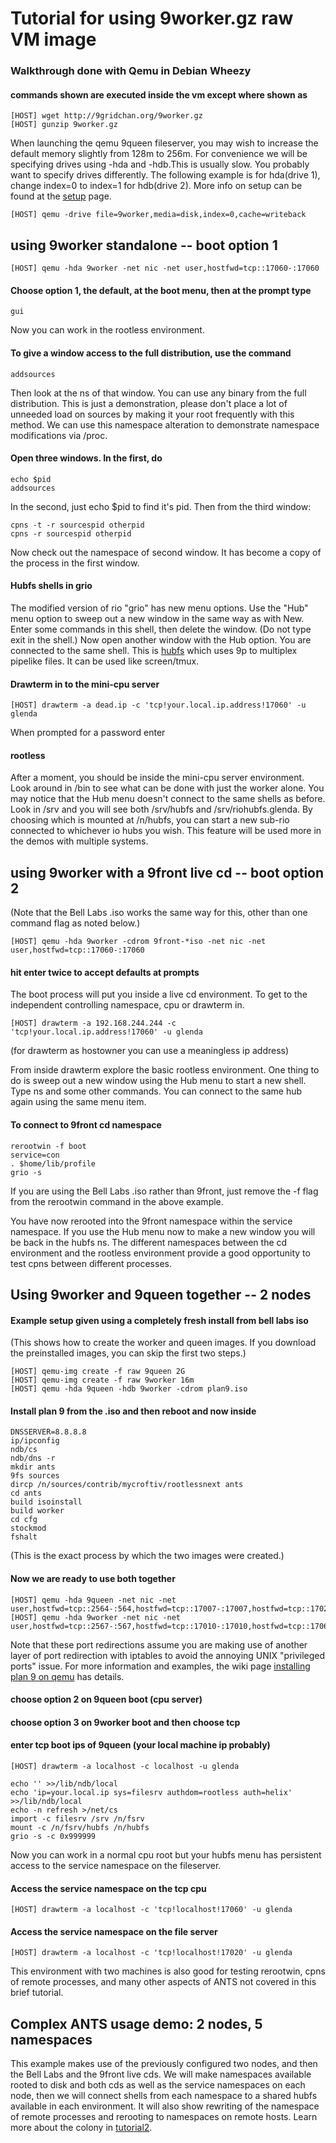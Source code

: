 # Tutorial for using 9worker.gz raw VM image

### Walkthrough done with Qemu in Debian Wheezy

#### commands shown are executed inside the vm except where shown as

	[HOST] wget http://9gridchan.org/9worker.gz
	[HOST] gunzip 9worker.gz

When launching the qemu 9queen fileserver, you may wish to increase
the default memory slightly from 128m to 256m.  For convenience we
will be specifying drives using -hda and -hdb.This is usually slow.
You probably want to specify drives differently.  The following
example is for hda(drive 1), change index=0 to index=1 for hdb(drive
2).  More info on setup can be found at the [setup](setup) page.

	[HOST] qemu -drive file=9worker,media=disk,index=0,cache=writeback

## using 9worker standalone -- boot option 1 ##

	[HOST] qemu -hda 9worker -net nic -net user,hostfwd=tcp::17060-:17060

#### Choose option 1, the default, at the boot menu, then at the prompt type

	gui

Now you can work in the rootless environment.

#### To give a window access to the full distribution, use the command

	addsources

Then look at the ns of that window.  You can use any binary from the
full distribution.  This is just a demonstration, please don't place a
lot of unneeded load on sources by making it your root frequently with
this method.  We can use this namespace alteration to demonstrate
namespace modifications via /proc.

#### Open three windows. In the first, do

	echo $pid
	addsources

In the second, just echo $pid to find it's pid. Then from the third window:

	cpns -t -r sourcespid otherpid
	cpns -r sourcespid otherpid

Now check out the namespace of second window.  It has become a copy of
the process in the first window.

#### Hubfs shells in grio

The modified version of rio "grio" has new menu options.  Use the
"Hub" menu option to sweep out a new window in the same way as with
New.  Enter some commands in this shell, then delete the window.  (Do
not type exit in the shell.) Now open another window with the Hub
option.  You are connected to the same shell.  This is
[hubfs](http://www.plan9.bell-labs.com/wiki/plan9/hubfs/index.html)
which uses 9p to multiplex pipelike files.  It can be used like
screen/tmux.

#### Drawterm in to the mini-cpu server

	[HOST] drawterm -a dead.ip -c 'tcp!your.local.ip.address!17060' -u glenda

When prompted for a password enter

#### rootless

After a moment, you should be inside the mini-cpu server environment.
Look around in /bin to see what can be done with just the worker
alone.  You may notice that the Hub menu doesn't connect to the same
shells as before.  Look in /srv and you will see both /srv/hubfs and
/srv/riohubfs.glenda.  By choosing which is mounted at /n/hubfs, you
can start a new sub-rio connected to whichever io hubs you wish.  This
feature will be used more in the demos with multiple systems.

## using 9worker with a 9front live cd -- boot option 2 

(Note that the Bell Labs .iso works the same way for this, other than
one command flag as noted below.)


	[HOST] qemu -hda 9worker -cdrom 9front-*iso -net nic -net user,hostfwd=tcp::17060-:17060

#### hit enter twice to accept defaults at prompts
The boot process will put you inside a live cd environment.  To get to
the independent controlling namespace, cpu or drawterm in.


	[HOST] drawterm -a 192.168.244.244 -c 'tcp!your.local.ip.address!17060' -u glenda

(for drawterm as hostowner you can use a meaningless ip address)

From inside drawterm explore the basic rootless environment.  One
thing to do is sweep out a new window using the Hub menu to start a
new shell.  Type ns and some other commands.  You can connect to the
same hub again using the same menu item.

#### To connect to 9front cd namespace

	rerootwin -f boot
	service=con
	. $home/lib/profile
	grio -s

If you are using the Bell Labs .iso rather than 9front, just remove
the -f flag from the rerootwin command in the above example.

You have now rerooted into the 9front namespace within the service
namespace.  If you use the Hub menu now to make a new window you will
be back in the hubfs ns.  The different namespaces between the cd
environment and the rootless environment provide a good opportunity to
test cpns between different processes.

## Using 9worker and 9queen together -- 2 nodes

#### Example setup given using a completely fresh install from bell labs iso

(This shows how to create the worker and queen images.  If you
download the preinstalled images, you can skip the first two steps.)

	[HOST] qemu-img create -f raw 9queen 2G
	[HOST] qemu-img create -f raw 9worker 16m
	[HOST] qemu -hda 9queen -hdb 9worker -cdrom plan9.iso

#### Install plan 9 from the .iso and then reboot and now inside

	DNSSERVER=8.8.8.8
	ip/ipconfig
	ndb/cs
	ndb/dns -r
	mkdir ants
	9fs sources
	dircp /n/sources/contrib/mycroftiv/rootlessnext ants
	cd ants
	build isoinstall
	build worker
	cd cfg
	stockmod
	fshalt

(This is the exact process by which the two images were created.)

#### Now we are ready to use both together

	[HOST] qemu -hda 9queen -net nic -net user,hostfwd=tcp::2564-:564,hostfwd=tcp::17007-:17007,hostfwd=tcp::17020-:17020
	[HOST] qemu -hda 9worker -net nic -net user,hostfwd=tcp::2567-:567,hostfwd=tcp::17010-:17010,hostfwd=tcp::17060-:17060

Note that these port redirections assume you are making use of another
layer of port redirection with iptables to avoid the annoying UNIX
"privileged ports" issue.  For more information and examples, the wiki
page [installing plan 9 on
qemu](http://www.plan9.bell-labs.com/wiki/plan9/Installing_Plan_9_on_Qemu/index.html)
has details.

#### choose option 2 on 9queen boot (cpu server)

#### choose option 3 on 9worker boot and then choose tcp

#### enter tcp boot ips of 9queen (your local machine ip probably)

	[HOST] drawterm -a localhost -c localhost -u glenda

	echo '' >>/lib/ndb/local
	echo 'ip=your.local.ip sys=filesrv authdom=rootless auth=helix' >>/lib/ndb/local
	echo -n refresh >/net/cs
	import -c filesrv /srv /n/fsrv
	mount -c /n/fsrv/hubfs /n/hubfs
	grio -s -c 0x999999

Now you can work in a normal cpu root but your hubfs menu has
persistent access to the service namespace on the fileserver.

#### Access the service namespace on the tcp cpu

	[HOST] drawterm -a localhost -c 'tcp!localhost!17060' -u glenda

#### Access the service namespace on the file server

	[HOST] drawterm -a localhost -c 'tcp!localhost!17020' -u glenda

This environment with two machines is also good for testing rerootwin,
cpns of remote processes, and many other aspects of ANTS not covered
in this brief tutorial.

## Complex ANTS usage demo: 2 nodes, 5 namespaces

This example makes use of the previously configured two nodes, and
then the Bell Labs and the 9front live cds.  We will make namespaces
available rooted to disk and both cds as well as the service
namespaces on each node, then we will connect shells from each
namespace to a shared hubfs available in each environment.  It will
also show rewriting of the namespace of remote processes and rerooting
to namespaces on remote hosts.  Learn more about the colony in
[tutorial2](tutorial2).

